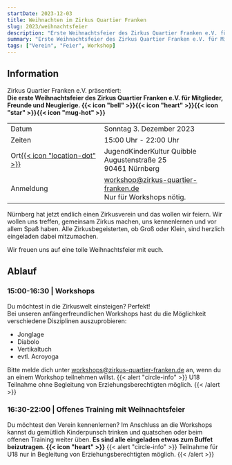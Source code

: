 ```yaml
---
startDate: 2023-12-03
title: Weihnachten im Zirkus Quartier Franken
slug: 2023/weihnachtsfeier
description: "Erste Weihnachtsfeier des Zirkus Quartier Franken e.V. für Mitglieder, Freunde und Neugierige."
summary: "Erste Weihnachtsfeier des Zirkus Quartier Franken e.V. für Mitglieder, Freunde und Neugierige."
tags: ["Verein", "Feier", Workshop]
---
```


## Information
Zirkus Quartier Franken e.V. präsentiert:  
**Die erste Weihnachtsfeier des Zirkus Quartier Franken e.V. für Mitglieder, Freunde und Neugierige. {{< icon "bell" >}}{{< icon "heart" >}}{{< icon "star" >}}{{< icon "mug-hot" >}}**
 
|||
|---|---|
|Datum|Sonntag 3. Dezember 2023|
|Zeiten|15:00 Uhr - 22:00 Uhr|
|Ort[{{< icon "location-dot" >}}](https://maps.app.goo.gl/vjqVtLmMPJ3i9Spj7)|JugendKinderKultur Quibble<br>Augustenstraße 25<br>90461 Nürnberg|
|Anmeldung|workshop@zirkus-quartier-franken.de<br>Nur für Workshops nötig.|

Nürnberg hat jetzt endlich einen Zirkusverein und das wollen wir feiern.
Wir wollen uns treffen, gemeinsam Zirkus machen, uns kennenlernen und
vor allem Spaß haben.
Alle Zirkusbegeisterten, ob Groß oder Klein, sind herzlich eingeladen
dabei mitzumachen.

Wir freuen uns auf eine tolle Weihnachtsfeier mit euch.

## Ablauf
### 15:00-16:30 | Workshops 
Du möchtest in die Zirkuswelt einsteigen? Perfekt!  
Bei unseren anfängerfreundlichen Workshops hast du die Möglichkeit verschiedene Disziplinen auszuprobieren:
- Jonglage
- Diabolo
- Vertikaltuch
- evtl. Acroyoga

Bitte melde dich unter workshops@zirkus-quartier-franken.de an, wenn du an einem Workshop teilnehmen willst.
{{< alert "circle-info" >}}
U18 Teilnahme  ohne Begleitung von Erziehungsberechtigten möglich.
{{< /alert >}}

### 16:30-22:00 | Offenes Training mit Weihnachtsfeier
Du möchtest den Verein kennenlernen? Im Anschluss an die Workshops kannst du gemütlich Kinderpunsch
trinken und quatschen oder beim offenen Training weiter üben. **Es sind alle eingeladen etwas zum Buffet beizutragen. {{< icon "heart" >}}**
{{< alert "circle-info" >}}
Teilnahme für U18 nur in Begleitung von Erziehungsberechtigten möglich.
{{< /alert >}}